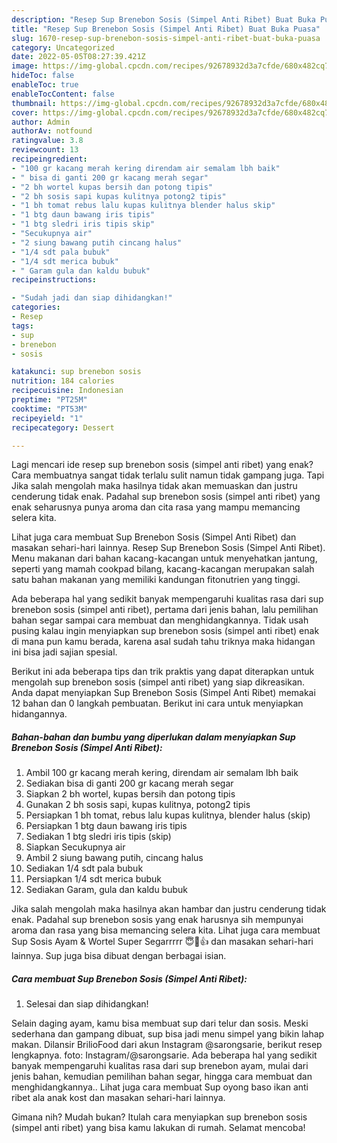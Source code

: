 ```yaml
---
description: "Resep Sup Brenebon Sosis (Simpel Anti Ribet) Buat Buka Puasa"
title: "Resep Sup Brenebon Sosis (Simpel Anti Ribet) Buat Buka Puasa"
slug: 1670-resep-sup-brenebon-sosis-simpel-anti-ribet-buat-buka-puasa
category: Uncategorized
date: 2022-05-05T08:27:39.421Z
image: https://img-global.cpcdn.com/recipes/92678932d3a7cfde/680x482cq70/sup-brenebon-sosis-simpel-anti-ribet-foto-resep-utama.jpg
hideToc: false
enableToc: true
enableTocContent: false
thumbnail: https://img-global.cpcdn.com/recipes/92678932d3a7cfde/680x482cq70/sup-brenebon-sosis-simpel-anti-ribet-foto-resep-utama.jpg
cover: https://img-global.cpcdn.com/recipes/92678932d3a7cfde/680x482cq70/sup-brenebon-sosis-simpel-anti-ribet-foto-resep-utama.jpg
author: Admin
authorAv: notfound
ratingvalue: 3.8
reviewcount: 13
recipeingredient:
- "100 gr kacang merah kering direndam air semalam lbh baik"
- " bisa di ganti 200 gr kacang merah segar"
- "2 bh wortel kupas bersih dan potong tipis"
- "2 bh sosis sapi kupas kulitnya potong2 tipis"
- "1 bh tomat rebus lalu kupas kulitnya blender halus skip"
- "1 btg daun bawang iris tipis"
- "1 btg sledri iris tipis skip"
- "Secukupnya air"
- "2 siung bawang putih cincang halus"
- "1/4 sdt pala bubuk"
- "1/4 sdt merica bubuk"
- " Garam gula dan kaldu bubuk"
recipeinstructions:

- "Sudah jadi dan siap dihidangkan!"
categories:
- Resep
tags:
- sup
- brenebon
- sosis

katakunci: sup brenebon sosis 
nutrition: 184 calories
recipecuisine: Indonesian
preptime: "PT25M"
cooktime: "PT53M"
recipeyield: "1"
recipecategory: Dessert

---
```



Lagi mencari ide resep sup brenebon sosis (simpel anti ribet) yang enak? Cara membuatnya sangat tidak terlalu sulit namun tidak gampang juga. Tapi Jika salah mengolah maka hasilnya tidak akan memuaskan dan justru cenderung tidak enak. Padahal sup brenebon sosis (simpel anti ribet) yang enak seharusnya punya aroma dan cita rasa yang mampu memancing selera kita.


Lihat juga cara membuat Sup Brenebon Sosis (Simpel Anti Ribet) dan masakan sehari-hari lainnya. Resep Sup Brenebon Sosis (Simpel Anti Ribet). Menu makanan dari bahan kacang-kacangan untuk menyehatkan jantung, seperti yang mamah cookpad bilang, kacang-kacangan merupakan salah satu bahan makanan yang memiliki kandungan fitonutrien yang tinggi.

Ada beberapa hal yang sedikit banyak mempengaruhi kualitas rasa dari sup brenebon sosis (simpel anti ribet), pertama dari jenis bahan, lalu pemilihan bahan segar sampai cara membuat dan menghidangkannya. Tidak usah pusing kalau ingin menyiapkan sup brenebon sosis (simpel anti ribet) enak di mana pun kamu berada, karena asal sudah tahu triknya maka hidangan ini bisa jadi sajian spesial.


Berikut ini ada beberapa tips dan trik praktis yang dapat diterapkan untuk mengolah sup brenebon sosis (simpel anti ribet) yang siap dikreasikan. Anda dapat menyiapkan Sup Brenebon Sosis (Simpel Anti Ribet) memakai 12 bahan dan 0 langkah pembuatan. Berikut ini cara untuk menyiapkan hidangannya.

<!--inarticleads1-->

##### Bahan-bahan dan bumbu yang diperlukan dalam menyiapkan Sup Brenebon Sosis (Simpel Anti Ribet):

1. Ambil 100 gr kacang merah kering, direndam air semalam lbh baik
1. Sediakan  bisa di ganti 200 gr kacang merah segar
1. Siapkan 2 bh wortel, kupas bersih dan potong tipis
1. Gunakan 2 bh sosis sapi, kupas kulitnya, potong2 tipis
1. Persiapkan 1 bh tomat, rebus lalu kupas kulitnya, blender halus (skip)
1. Persiapkan 1 btg daun bawang iris tipis
1. Sediakan 1 btg sledri iris tipis (skip)
1. Siapkan Secukupnya air
1. Ambil 2 siung bawang putih, cincang halus
1. Sediakan 1/4 sdt pala bubuk
1. Persiapkan 1/4 sdt merica bubuk
1. Sediakan  Garam, gula dan kaldu bubuk


Jika salah mengolah maka hasilnya akan hambar dan justru cenderung tidak enak. Padahal sup brenebon sosis yang enak harusnya sih mempunyai aroma dan rasa yang bisa memancing selera kita. Lihat juga cara membuat Sup Sosis Ayam &amp; Wortel Super Segarrrrr 😇💚👍 dan masakan sehari-hari lainnya. Sup juga bisa dibuat dengan berbagai isian. 

<!--inarticleads2-->

##### Cara membuat Sup Brenebon Sosis (Simpel Anti Ribet):


1. Selesai dan siap dihidangkan!

Selain daging ayam, kamu bisa membuat sup dari telur dan sosis. Meski sederhana dan gampang dibuat, sup bisa jadi menu simpel yang bikin lahap makan. Dilansir BrilioFood dari akun Instagram @sarongsarie, berikut resep lengkapnya. foto: Instagram/@sarongsarie. Ada beberapa hal yang sedikit banyak mempengaruhi kualitas rasa dari sup brenebon ayam, mulai dari jenis bahan, kemudian pemilihan bahan segar, hingga cara membuat dan menghidangkannya.. Lihat juga cara membuat Sup oyong baso ikan anti ribet ala anak kost dan masakan sehari-hari lainnya. 

Gimana nih? Mudah bukan? Itulah cara menyiapkan sup brenebon sosis (simpel anti ribet) yang bisa kamu lakukan di rumah. Selamat mencoba!

